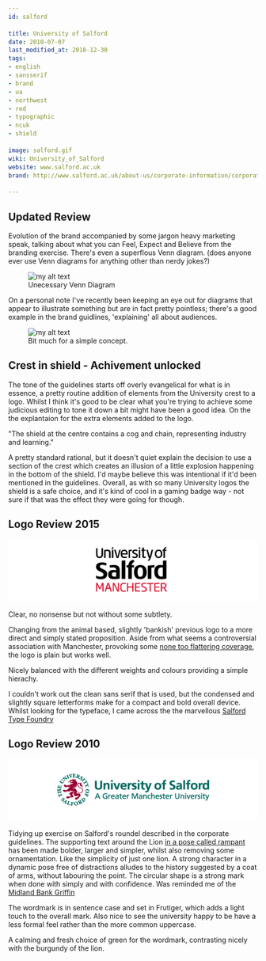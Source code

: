 ```yaml
---
id: salford

title: University of Salford
date: 2010-07-07
last_modified_at: 2018-12-30
tags:
- english
- sansserif
- brand
- ua
- northwest
- red
- typographic
- ncuk
- shield

image: salford.gif
wiki: University_of_Salford
website: www.salford.ac.uk
brand: http://www.salford.ac.uk/about-us/corporate-information/corporate-identity/toolkit

---
```


## Updated Review

Evolution of the brand accompanied by some jargon heavy marketing speak, talking about what you can Feel, Expect and Believe from the branding exercise. There's even a superflous Venn diagram. (does anyone ever use Venn diagrams for anything other than nerdy jokes?)

<figure>
  <img src="{{site.url}}/images/unilogos/salford-venn-diagram.jpg" alt="my alt text"/>
  <figcaption>Unecessary Venn Diagram</figcaption>
</figure>

On a personal note I've recently been keeping an eye out for diagrams that appear to illustrate something but are in fact pretty pointless; there's a good example in the brand guidlines, 'explaining' all about audiences.

<figure>
  <img src="{{site.url}}/images/unilogos/salford-audiences.jpg" alt="my alt text"/>
  <figcaption>Bit much for a simple concept.</figcaption>
</figure>

## Crest in shield - Achivement unlocked

The tone of the guidelines starts off overly evangelical for what is in essence, a pretty routine addition of elements from the University crest to a logo. Whilst I think it's good to be clear what you're trying to achieve some judicious editing to tone it down a bit might have been a good idea. On the the explantaion for the extra elements added to the logo.

"The shield at the centre contains a cog and chain, representing industry and learning."

A pretty standard rational, but it doesn't quiet explain the decision to use a section of the crest which creates an illusion of a little explosion happening in the bottom of the shield. I'd maybe believe this was intentional if it'd been mentioned in the guidelines. Overall, as with so many University logos the shield is a safe choice, and it's kind of cool in a gaming badge way - not sure if that was the effect they were going for though.

## Logo Review 2015

![Old new Logo](/images/unilogos/salford-plain.gif)

Clear, no nonsense but not without some subtlety.

Changing from the animal based, slightly 'bankish' previous logo to a more direct and simply stated proposition. Aside from what seems a controversial association with Manchester, provoking some [none too flattering coverage](http://www.salfordstar.com/article.asp?id=1033), the logo is plain but works well.

Nicely balanced with the different weights and colours providing a simple hierachy.

I couldn't work out the clean sans serif that is used, but the condensed and slightly square letterforms make for a compact and bold overall device. Whilst looking for the typeface, I came across the the marvellous [Salford Type Foundry](http://salfordtypefoundry.co.uk/)

## Logo Review 2010

![Old Logo](/images/unilogos/salford-old.gif)

Tidying up exercise on Salford's roundel described in the corporate guidelines. The supporting text around the Lion [in a pose called rampant](http://en.wikipedia.org/wiki/Attitude_(heraldry)) has been made bolder, larger and simpler, whilst also removing some ornamentation. Like the simplicity of just one lion. A strong character in a dynamic pose free of distractions alludes to the history suggested by a coat of arms, without labouring the point. The circular shape is a strong mark when done with simply and with confidence. Was reminded me of the [Midland Bank Griffin](http://www.logorip.com/)

The wordmark is in sentence case and set in Frutiger, which adds a light touch to the overall mark. Also nice to see the university happy to be have a less formal feel rather than the more common uppercase.

A calming and fresh choice of green for the wordmark, contrasting nicely with the burgundy of the lion.
